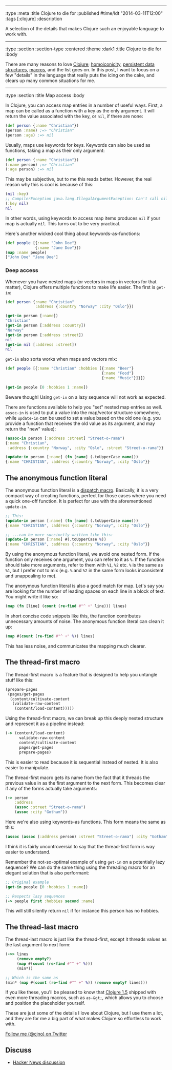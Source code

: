 --------------------------------------------------------------------------------
:type :meta
:title Clojure to die for
:published #time/ldt "2014-03-11T12:00"
:tags [:clojure]
:description

A selection of the details that makes Clojure such an enjoyable language to work
with.

--------------------------------------------------------------------------------
:type :section
:section-type :centered
:theme :dark1
:title Clojure to die for
:body

There are many reasons to love [Clojure](http://clojure.org);
[homoiconicity](http://en.wikipedia.org/wiki/Homoiconicity),
[persistent data structures](http://en.wikipedia.org/wiki/Persistent_data_structure),
[macros](http://clojure.org/macros), and the list goes on. In this post, I want
to focus on a few "details" in the language that really puts the icing on the
cake, and clears up many common situations for me.

--------------------------------------------------------------------------------
:type :section
:title Map access
:body

In Clojure, you can access map entries in a number of useful ways. First, a map
can be called as a function with a key as the only argument. It will return the
value associated with the key, or `nil`, if there are none:

```clj
(def person {:name "Christian"})
(person :name) ;=> "Christian"
(person :age) ;=> nil
```

Usually, maps use keywords for keys. Keywords can also be used as functions,
taking a map as their only argument:

```clj
(def person {:name "Christian"})
(:name person) ;=> "Christian"
(:age person) ;=> nil
```

This may be subjective, but to me this reads better. However, the real reason
why this is cool is because of this:

```clj
(nil :key)
;; CompilerException java.lang.IllegalArgumentException: Can't call nil, compiling:(/private/var/folders/56/h3kfyd9n0r16f42bf4swkszm0000gn/T/form-init2716363333658506112.clj:1:1)
(:key nil)
nil
```

In other words, using keywords to access map items produces `nil` if your map is
actually `nil`. This turns out to be very practical.

Here's another wicked cool thing about keywords-as-functions:

```clj
(def people [{:name "John Doe"}
             {:name "Jane Doe"}])
(map :name people)
["John Doe" "Jane Doe"]
```

### Deep access

Whenever you have nested maps (or vectors in maps in vectors for that matter),
Clojure offers multiple functions to make life easier. The first is
`get-in`:

```clj
(def person {:name "Christian"
             :address {:country "Norway" :city "Oslo"}})

(get-in person [:name])
"Christian"
(get-in person [:address :country])
"Norway"
(get-in person [:address :street])
nil
(get-in nil [:address :street])
nil
```

`get-in` also sorta works when maps and vectors mix:

```clj
(def people [{:name "Christian" :hobbies [{:name "Beer"}
                                          {:name "Food"}
                                          {:name "Music"}]}])

(get-in people [0 :hobbies 1 :name])
```

Beware though! Using `get-in` on a lazy sequence will not work as expected.

There are functions available to help you "set" nested map entries as well.
`assoc-in` is used to put a value into the map/vector structure
somewhere, while `update-in` can be used to set a value based on the
old one (e.g. you provide a function that receives the old value as its
argument, and may return the "new" value):

```clj
(assoc-in person [:address :street] "Street-o-rama")
{:name "Christian",
 :address {:country "Norway", :city "Oslo", :street "Street-o-rama"}}

(update-in person [:name] (fn [name] (.toUpperCase name)))
{:name "CHRISTIAN", :address {:country "Norway", :city "Oslo"}}
```

## The anonymous function literal
<a name="anon-fn"></a>

The anonymous function literal is
a [dispatch macro](http://clojure.org/reader#toc2). Basically, it is a very
compact way of creating functions, perfect for those cases where you need a
quick one-off function. It is perfect for use with the aforementioned
`update-in`.

```clj
;; This:
(update-in person [:name] (fn [name] (.toUpperCase name)))
{:name "CHRISTIAN", :address {:country "Norway", :city "Oslo"}}

;; ...can be more succinctly written like this:
(update-in person [:name] #(.toUpperCase %))
{:name "CHRISTIAN", :address {:country "Norway", :city "Oslo"}}
```

By using the anonymous function literal, we avoid one nested form. If the
function only receives one argument, you can refer to it as `%`. If the function
should take more arguments, refer to them with `%1`, `%2` etc. `%` is the same
as `%1`, but I prefer not to mix (e.g. `%` and `%2` in the same form looks
inconsistent and unappealing to me).

The anonymous function literal is also a good match for map. Let's say you are
looking for the number of leading spaces on each line in a block of text. You
might write it like so:


```clj
(map (fn [line] (count (re-find #"^ +" line))) lines)
```

In short concise code snippets like this, the function contributes unnecessary
amounts of noise. The anonymous function literal can clean it up:

```clj
(map #(count (re-find #"^ +" %)) lines)
```

This has less noise, and communicates the mapping much clearer.

## The thread-first macro
<a name="thread-first"></a>

The thread-first macro is a feature that is designed to help you untangle stuff
like this:

```clj
(prepare-pages
 (pages/get-pages
  (content/cultivate-content
   (validate-raw-content
    (content/load-content)))))
```

Using the thread-first macro, we can break up this deeply nested structure and
represent it as a pipeline instead:

```clj
(-> (content/load-content)
      validate-raw-content
      content/cultivate-content
      pages/get-pages
      prepare-pages)
```

This is easier to read because it is sequential instead of nested. It is also
easier to manipulate.

The thread-first macro gets its name from the fact that it threads the previous
value in as the first argument to the next form. This becomes clear if any of
the forms actually take arguments:

```clj
(-> person
    :address
    (assoc :street "Street-o-rama")
    (assoc :city "Gotham"))
```

Here we're also using keywords-as functions. This form means the same as this:

```clj
(assoc (assoc (:address person) :street "Street-o-rama") :city "Gotham")
```

I think it is fairly uncontroversial to say that the thread-first form is way
easier to understand.

Remember the not-so-optimal example of using `get-in` on a potentially lazy
sequence? We can do the same thing using the threading macro for an elegant
solution that is also performant:

```clj
;; Original example
(get-in people [0 :hobbies 1 :name])

;; Respects lazy sequences
(-> people first :hobbies second :name)
```

This will still silently return `nil` if for instance this person has no
hobbies.

## The thread-last macro
<a name="thread-last"></a>

The thread-last macro is just like the thread-first, except it threads values as
the last argument to next form:

```clj
(->> lines
     (remove empty?)
     (map #(count (re-find #"^ +" %)))
     (min*))

;; Which is the same as
(min* (map #(count (re-find #"^ +" %)) (remove empty? lines)))
```

If you like these, you'll be pleased to know
that [Clojure 1.5](https://github.com/clojure/clojure/blob/master/changes.md)
shipped with even more threading macros, such as `as-&gt;`, which allows you to
choose and position the placeholder yourself.

These are just some of the details I love about Clojure, but I use them a lot,
and they are for me a big part of what makes Clojure so effortless to work with.

[Follow me (@cjno) on Twitter](http://twitter.com/cjno)

## Discuss

- [Hacker News discussion](https://news.ycombinator.com/item?id=7377684)
